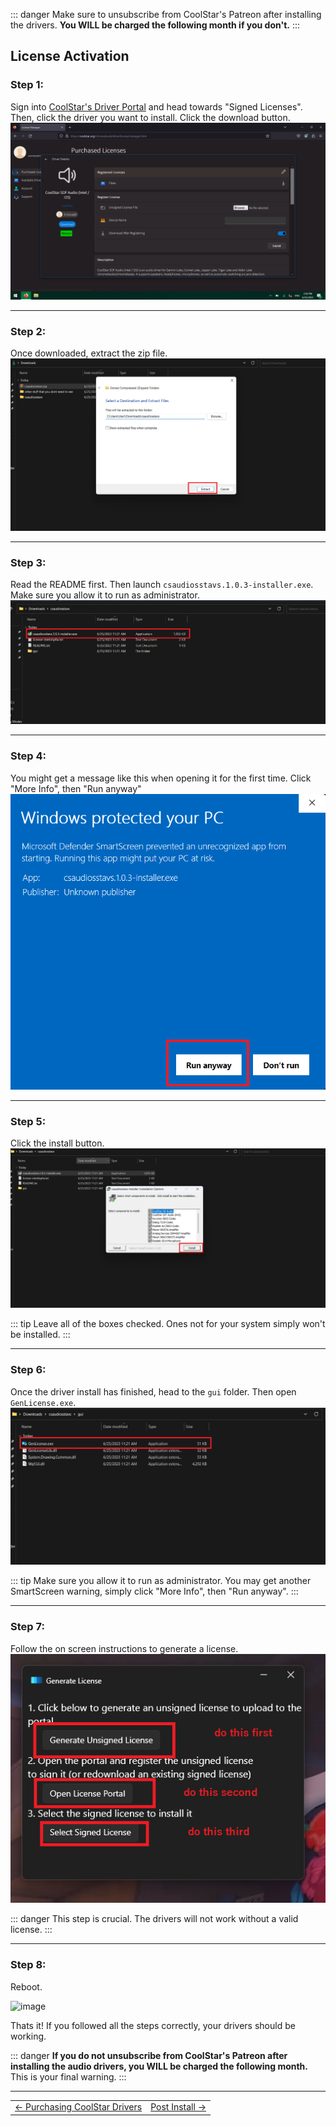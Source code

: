 ::: danger
Make sure to unsubscribe from CoolStar's Patreon after installing the drivers. **You WILL be charged the following month if you don't.**
:::

## License Activation


### Step 1: 
Sign into [CoolStar's Driver Portal](https://coolstar.org/chromebook/driverlicense/login.html) and head towards "Signed Licenses". Then, click the driver you want to install. Click the download button. 
<img src="https://raw.githubusercontent.com/chrultrabook/docs/main/assets/csdriver/driveractivation/step0.png">

------

### Step 2: 
Once downloaded, extract the zip file.
<img src="https://raw.githubusercontent.com/chrultrabook/docs/main/assets/csdriver/driveractivation/step1.png">

------

### Step 3: 
Read the README first. Then launch `csaudiosstavs.1.0.3-installer.exe`. Make sure you allow it to run as administrator.
<img src="https://raw.githubusercontent.com/chrultrabook/docs/main/assets/csdriver/driveractivation/step2.png">

------

### Step 4:
You might get a message like this when opening it for the first time. Click "More Info", then "Run anyway"  
<img src="https://raw.githubusercontent.com/chrultrabook/docs/main/assets/csdriver/driveractivation/step3.png">

------

### Step 5: 
Click the install button. 
<img src="https://raw.githubusercontent.com/chrultrabook/docs/main/assets/csdriver/driveractivation/step4.png">

::: tip
Leave all of the boxes checked. Ones not for your system simply won't be installed.
:::

------

### Step 6: 
Once the driver install has finished, head to the `gui` folder. Then open `GenLicense.exe`.
<img src="https://raw.githubusercontent.com/chrultrabook/docs/main/assets/csdriver/driveractivation/step5.png">

::: tip
Make sure you allow it to run as administrator. You may get another SmartScreen warning, simply click "More Info", then "Run anyway".
:::

------

### Step 7:
Follow the on screen instructions to generate a license.
<img src="https://raw.githubusercontent.com/chrultrabook/docs/main/assets/csdriver/driveractivation/step6.png">

::: danger
This step is crucial. The drivers will not work without a valid license.
:::

------

### Step 8:
Reboot.

![image](https://github.com/chrultrabook/docs/assets/77316348/7202cae6-ac59-493b-b488-880ff313dd8b)

Thats it! If you followed all the steps correctly, your drivers should be working.

::: danger
**If you do not unsubscribe from CoolStar's Patreon after installing the audio drivers, you WILL be charged the following month.** This is your final warning. 
:::

------

<table>
<tr>
<td class="navtable-l">
<a href="csdriver.html">← Purchasing CoolStar Drivers</a> 
</td>
<td class="navtable-r">
<a href="post-install.html">Post Install →</a> 
</td>
</tr>
</table>
